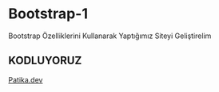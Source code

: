 # Bootstrap-1
Bootstrap Özelliklerini Kullanarak Yaptığımız Siteyi Geliştirelim

## KODLUYORUZ
[Patika.dev](https://www.patika.dev/tr)
